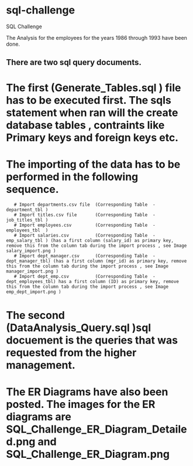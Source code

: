 # sql-challenge
SQL Challenge


The Analysis for the employees for the years 1986 through 1993 have been done.

## There are two sql query documents. 

  # The first (Generate_Tables.sql ) file  has to be executed first. The sqls statement when ran will the create database tables , contraints like Primary keys and foreign keys etc.


  # The importing of the data has to be performed in the following sequence.

       # Import departments.csv file  (Corresponding Table  - department_tbl )
       # Import titles.csv file       (Corresponding Table  - job_titles_tbl )
       # Import employees.csv         (Corresponding Table  - employees_tbl  )
       # Import salaries.csv          (Corresponding Table  - emp_salary_tbl ) (has a first column (salary_id) as primary key, remove this from the column tab during the import process , see Image salary_import.png )  
       # Import dept_manager.csv      (Corresponding Table  - dept_manager_tbl) (has a first column (mgr_id) as primary key, remove this from the column tab during the import process , see Image manager_import.png )  
       # Import dept_emp.csv          (Corresponding Table  - dept_employees_tbl) has a first column (ID) as primary key, remove this from the column tab during the import process , see Image emp_dept_import.png )  

  # The second (DataAnalysis_Query.sql )sql docuement is the queries that was requested from the higher management. 


  # The ER Diagrams have also been posted. The images for the ER diagrams  are SQL_Challenge_ER_Diagram_Detailed.png and SQL_Challenge_ER_Diagram.png